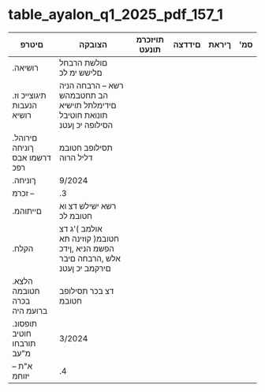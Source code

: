 # table_ayalon_q1_2025_pdf_157_1

| םיטרפ | הצובקה | תויזכרמ תונעט | םידדצה | ךיראת | 'סמ |
|---|---|---|---|---|---|
| .רושיאה | םולשת הרבחל םלישש ימ לכ |  |  |  |  |
| .תיגוצייכ וז הנעבות רושיא | רשא – הרבחה הניה הב תחטבמהש םידימלתל תוישיא תונואת חוטיבל הסילופה יכ ןעטנ |  |  |  |  |
| .םירוהל ךוניחה דרשמו אבס רפכ | תסילופב חטובמ דליל הרוה |  |  |  |  |
| .ךוניחה | 9/2024 |  |  |  |  |
| זכרמ – | .3 |  |  |  |  |
| .םייתוהמ | רשא ישילש דצ וא חטובמ לכ |  |  |  |  |
| .הקלח | אולמב )'ג דצ חטובמ( קוזינה תא הפשמ הניא ,ןידכ אלש ,הרבחה םיבר םירקמב יכ ןעטנ |  |  |  |  |
| .הלצא חטובמה בכרה ברועמ היה | דצ בכר תסילופב חטובמ |  |  |  |  |
| .תופסונ חוטיב תורבחו מ"עב | 3/2024 |  |  |  |  |
| א"ת – יזוחמ | .4 |  |  |  |  |
